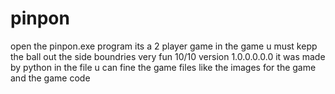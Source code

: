 # pinpon
open the pinpon.exe program
its a 2 player game
in the game u must kepp the ball out the side boundries
very fun
10/10
version 1.0.0.0.0.0
it was made by python
in the file u can fine the game files like the images for the game and the game code
